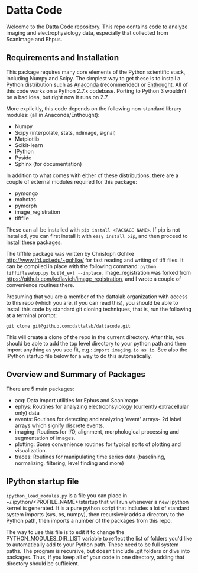 # Datta Code

Welcome to the Datta Code repository.  This repo contains code to analyze
imaging and electrophysiology data, especially that collected from ScanImage 
and Ehpus.

## Requirements and Installation

This package requires many core elements of the Python scientific stack,
including Numpy and Scipy.  The simplest way to get these is to install a
Python distribution such as [Anaconda](http://continuum.io/downloads)
(recommended) or [Enthought](https://store.enthought.com/downloads/). All of
this code works on a Python 2.7.x codebase.  Porting to Python 3 wouldn't be a
bad idea, but right now it runs on 2.7.

More explicitly, this code depends on the following non-standard library
modules: (all in Anaconda/Enthought):

- Numpy
- Scipy (interpolate, stats, ndimage, signal)
- Matplotlib
- Scikit-learn
- IPython
- Pyside
- Sphinx (for documentation)

In addition to what comes with either of these distributions, there are a couple
of external modules required for this package:

- pymongo 
- mahotas
- pymorph
- image_registration
- tifffile 

These can all be installed with `pip install <PACKAGE NAME>`.  If pip is not
installed, you can first install it with `easy_install pip`, and then proceed to
install these packages.

The tifffile package was written by Christoph Gohlke
<http://www.lfd.uci.edu/~gohlke/> for fast reading and writing of tiff files.
It can be compiled in place with the following command:   `python
tiffiflesetup.py build_ext --inplace`.  image_registration was forked from
https://github.com/keflavich/image_registration, and I wrote a couple of
convenience routines there.

Presuming that you are a member of the dattalab organization with access to this repo
(which you are, if you can read this), you should be able to install this code 
by standard git cloning techniques, that is, run the following at a terminal prompt:

    git clone git@github.com:dattalab/dattacode.git

This will create a clone of the repo in the current directory.  After this, you should 
be able to add the top level directory to your python path and then import anything 
as you see fit, e.g.: `import imaging.io as io`.  See also the IPython startup 
file below for a way to do this automatically.

## Overview and Summary of Packages

There are 5 main packages:

- acq: Data import utilities for Ephus and Scanimage
- ephys: Routines for analyzing electrophsyiology (currently extracellular only)
  data
- events: Routines for detecting and analyzing 'event' arrays- 2d label arrays 
  which signify discrete events.
- imaging: Routines for I/O, alignment, morphological processing and segmentation of images.
- plotting: Some convenience routines for typical sorts of plotting and 
  visualization.
- traces: Routines for manipulating time series data (baselining, normalizing, 
  filtering, level finding and more)

## IPython startup file

`ipython_load_modules.py` is a file you can place in ~/.ipython/<PROFILE_NAME>/startup
that will run whenever a new ipython kernel is generated.  It is a pure python
script that includes a lot of standard system imports (sys, os, numpy), then
recursively adds a directory to the Python path, then imports a number of the
packages from this repo.

The way to use this file is to edit it to change the PYTHON_MODULES_DIR_LIST 
variable to reflect the list of folders you'd like to automatically add to your
Python path.  These need to be full system paths.  The program is recursive, but
doesn't include .git folders or dive into packages.  Thus, if you keep all of 
your code in one directory, adding that directory should be sufficient.
